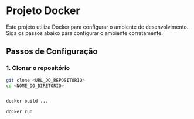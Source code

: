 # Projeto Docker

Este projeto utiliza Docker para configurar o ambiente de desenvolvimento. Siga os passos abaixo para configurar o ambiente corretamente.

## Passos de Configuração

### 1. Clonar o repositório
```bash
git clone <URL_DO_REPOSITORIO>
cd <NOME_DO_DIRETORIO>


docker build ...

docker run 
```
